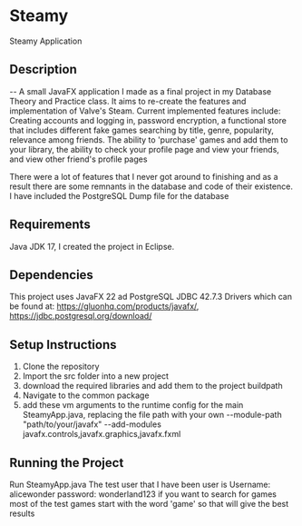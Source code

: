 # Steamy
Steamy Application

## Description
--
A small JavaFX application I made as a final project in my Database Theory and Practice class. It aims to re-create 
the features and implementation of Valve's Steam. Current implemented features include:
Creating accounts and logging in,
password encryption,
a functional store that includes different fake games
searching by title, genre, popularity, relevance among friends. 
The ability to 'purchase' games and add them to your library,
the ability to check your profile page and view your friends,
and view other friend's profile pages

There were a lot of features that I never got around to finishing and as a result there are some remnants in the database and code of their existence. 
I have included the PostgreSQL Dump file for the database

## Requirements
Java JDK 17, I created the project in Eclipse. 

## Dependencies
This project uses JavaFX 22 ad PostgreSQL JDBC 42.7.3 Drivers which can be found at: 
https://gluonhq.com/products/javafx/,
https://jdbc.postgresql.org/download/

## Setup Instructions
1. Clone the repository
2. Import the src folder into a new project
3. download the required libraries and add them to the project buildpath
4. Navigate to the common package
5. add these vm arguments to the runtime config for the main SteamyApp.java, replacing the file path with your own
--module-path "path/to/your/javafx" --add-modules javafx.controls,javafx.graphics,javafx.fxml

## Running the Project
Run SteamyApp.java 
The test user that I have been user is Username: alicewonder password: wonderland123
if you want to search for games most of the test games start with the word 'game' so that will give the best results

